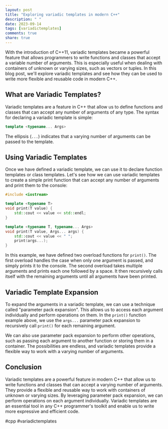 ```yaml
---
layout: post
title: "Exploring variadic templates in modern C++"
description: " "
date: 2023-09-14
tags: [variadictemplates]
comments: true
share: true
---
```


With the introduction of C++11, variadic templates became a powerful feature that allows programmers to write functions and classes that accept a variable number of arguments. This is especially useful when dealing with containers of unknown or varying sizes, such as vectors or tuples. In this blog post, we'll explore variadic templates and see how they can be used to write more flexible and reusable code in modern C++.

## What are Variadic Templates?

Variadic templates are a feature in C++ that allow us to define functions and classes that can accept any number of arguments of any type. The syntax for declaring a variadic template is simple:

```cpp
template <typename... Args>
```

The ellipsis (`...`) indicates that a varying number of arguments can be passed to the template.

## Using Variadic Templates

Once we have defined a variadic template, we can use it to declare function templates or class templates. Let's see how we can use variadic templates to create a simple print function that can accept any number of arguments and print them to the console:

```cpp
#include <iostream>

template <typename T>
void print(T value) {
    std::cout << value << std::endl;
}

template <typename T, typename... Args>
void print(T value, Args... args) {
    std::cout << value << " ";
    print(args...);
}
```

In this example, we have defined two overload functions for `print()`. The first overload handles the case when only one argument is passed, and simply prints it to the console. The second overload takes multiple arguments and prints each one followed by a space. It then recursively calls itself with the remaining arguments until all arguments have been printed.

## Variadic Template Expansion

To expand the arguments in a variadic template, we can use a technique called "parameter pack expansion". This allows us to access each argument individually and perform operations on them. In the `print()` function example above, we use the `args...` parameter pack expansion to recursively call `print()` for each remaining argument.

We can also use parameter pack expansion to perform other operations, such as passing each argument to another function or storing them in a container. The possibilities are endless, and variadic templates provide a flexible way to work with a varying number of arguments.

## Conclusion

Variadic templates are a powerful feature in modern C++ that allow us to write functions and classes that can accept a varying number of arguments. They provide a flexible and reusable way to work with containers of unknown or varying sizes. By leveraging parameter pack expansion, we can perform operations on each argument individually. Variadic templates are an essential tool in any C++ programmer's toolkit and enable us to write more expressive and efficient code.

\#cpp \#variadictemplates